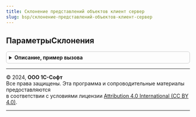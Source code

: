 ```yaml
---
title: Склонение представлений объектов клиент сервер
slug: bsp/склонение-представлений-объектов-клиент-сервер
---
```



## ПараметрыСклонения
<details style="margin: 1em 0; padding: 0.5em; border: 1px solid #ccc; border-radius: 6px;">

<summary style="font-weight: bold; cursor: pointer;">Описание, пример вызова</summary>

```bsl

// Конструктор параметров для методов склонения.
//
// Возвращаемое значение:
//  Структура:
//  ЭтоФИО	- Булево - признак склонения ФИО.
//  Пол		- Число	 - пол физического лица (в случае склонения ФИО): 1 - мужской, 2 - женский.
//
Функция ПараметрыСклонения() Экспорт
```

Пример вызова
```bsl
Результат = СклонениеПредставленийОбъектовКлиентСервер.ПараметрыСклонения() 
```
</details>

---

© 2024, **ООО 1С-Софт**  
Все права защищены. Эта программа и сопроводительные материалы предоставляются  
в соответствии с условиями лицензии [Attribution 4.0 International (CC BY 4.0)](https://creativecommons.org/licenses/by/4.0/legalcode).

---
